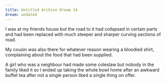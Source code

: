 ```yaml
---
title: Untitled Archive Dream 14
dream: undated
---
```


I was at my friends house<!-- JM --> but the road to it had collapsed in certain parts and had been replaced with much steeper and sharper curving sections of road.

My cousin<!-- MH --> was also there for whatever reason wearing a bloodied shirt, complaining about the food that had been supplied.

A girl who was a neighbour had made some coleslaw but nobody in the family liked it so I ended up taking the whole bowl home after an awkward buffet tea after not a single person liked a single thing on offer.